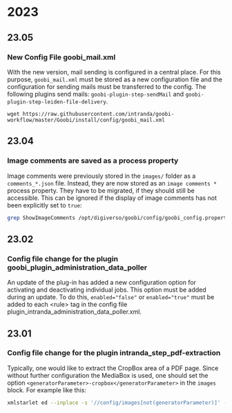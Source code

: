 # 2023

## 23.05

### New Config File goobi\_mail.xml

With the new version, mail sending is configured in a central place. For this purpose, `goobi_mail.xml` must be stored as a new configuration file and the configuration for sending mails must be transferred to the config. The following plugins send mails: `goobi-plugin-step-sendMail` and `goobi-plugin-step-leiden-file-delivery`.

```
wget https://raw.githubusercontent.com/intranda/goobi-workflow/master/Goobi/install/config/goobi_mail.xml
```

## 23.04

### Image comments are saved as a process property

Image comments were previously stored in the `images/` folder as a `comments_*.json` file. Instead, they are now stored as an `image comments *` process property. They have to be migrated, if they should still be accessible.
This can be ignored if the display of image comments has not been explicitly set to `true`:
```bash
grep ShowImageComments /opt/digiverso/goobi/config/goobi_config.properties
```

## 23.02

### Config file change for the plugin goobi\_plugin\_administration\_data\_poller

An update of the plug-in has added a new configuration option for activating and deactivating individual jobs. This option must be added during an update. 
To do this, `enabled="false"` or `enabled="true"` must be added to each \<rule\> tag in the config file plugin\_intranda\_administration\_data\_poller.xml.

## 23.01

### Config file change for the plugin intranda\_step\_pdf-extraction

Typically, one would like to extract the CropBox area of a PDF page. Since without further configuration the MediaBox is used, one should set the option `<generatorParameter>-cropbox</generatorParameter>` in the `images` block. For example like this:

```bash
xmlstarlet ed --inplace -s '//config/images[not(generatorParameter)]' -t elem -n generatorParameter -v '-cropbox' /opt/digiverso/goobi/config/plugin_intranda_step_pdf-extraction.xml
```
